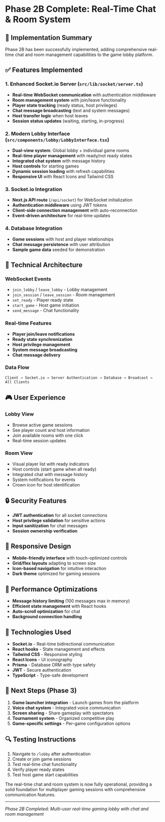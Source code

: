 # Phase 2B Complete: Real-Time Chat & Room System

## 🎯 Implementation Summary

Phase 2B has been successfully implemented, adding comprehensive real-time chat and room management capabilities to the game lobby platform.

## ✅ Features Implemented

### 1. Enhanced Socket.io Server (`src/lib/socket/server.ts`)
- **Real-time WebSocket communication** with authentication middleware
- **Room management system** with join/leave functionality
- **Player state tracking** (ready status, host privileges)
- **Chat message broadcasting** (text and system messages)
- **Host transfer logic** when host leaves
- **Session status updates** (waiting, starting, in-progress)

### 2. Modern Lobby Interface (`src/components/lobby/LobbyInterface.tsx`)
- **Dual-view system**: Global lobby + individual game rooms
- **Real-time player management** with ready/not ready states
- **Integrated chat system** with message history
- **Host controls** for starting games
- **Dynamic session loading** with refresh capabilities
- **Responsive UI** with React Icons and Tailwind CSS

### 3. Socket.io Integration
- **Next.js API route** (`/api/socket`) for WebSocket initialization
- **Authentication middleware** using JWT tokens
- **Client-side connection management** with auto-reconnection
- **Event-driven architecture** for real-time updates

### 4. Database Integration
- **Game sessions** with host and player relationships
- **Chat message persistence** with user attribution
- **Sample game data** seeded for demonstration

## 🔧 Technical Architecture

### WebSocket Events
- `join_lobby` / `leave_lobby` - Lobby management
- `join_session` / `leave_session` - Room management
- `set_ready` - Player ready state
- `start_game` - Host game initiation
- `send_message` - Chat functionality

### Real-time Features
- **Player join/leave notifications**
- **Ready state synchronization**
- **Host privilege management**
- **System message broadcasting**
- **Chat message delivery**

### Data Flow
```
Client → Socket.io → Server Authentication → Database → Broadcast → All Clients
```

## 🎮 User Experience

### Lobby View
- Browse active game sessions
- See player count and host information
- Join available rooms with one click
- Real-time session updates

### Room View
- Visual player list with ready indicators
- Host controls (start game when all ready)
- Integrated chat with message history
- System notifications for events
- Crown icon for host identification

## 🔒 Security Features
- **JWT authentication** for all socket connections
- **Host privilege validation** for sensitive actions
- **Input sanitization** for chat messages
- **Session ownership verification**

## 📱 Responsive Design
- **Mobile-friendly interface** with touch-optimized controls
- **Grid/flex layouts** adapting to screen size
- **Icon-based navigation** for intuitive interaction
- **Dark theme** optimized for gaming sessions

## 🚀 Performance Optimizations
- **Message history limiting** (100 messages max in memory)
- **Efficient state management** with React hooks
- **Auto-scroll optimization** for chat
- **Background connection handling**

## 🔧 Technologies Used
- **Socket.io** - Real-time bidirectional communication
- **React hooks** - State management and effects
- **Tailwind CSS** - Responsive styling
- **React Icons** - UI iconography
- **Prisma** - Database ORM with type safety
- **JWT** - Secure authentication
- **TypeScript** - Type-safe development

## 🎯 Next Steps (Phase 3)
1. **Game launcher integration** - Launch games from the platform
2. **Voice chat system** - Integrated voice communication
3. **Screen sharing** - Share gameplay with spectators
4. **Tournament system** - Organized competitive play
5. **Game-specific settings** - Per-game configuration options

## 🔍 Testing Instructions
1. Navigate to `/lobby` after authentication
2. Create or join game sessions
3. Test real-time chat functionality
4. Verify player ready states
5. Test host game start capabilities

The real-time chat and room system is now fully operational, providing a solid foundation for multiplayer gaming sessions with comprehensive communication features.

---
*Phase 2B Completed: Multi-user real-time gaming lobby with chat and room management*
